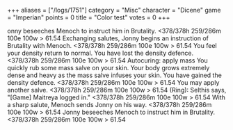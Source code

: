 +++
aliases = ["/logs/1751"]
category = "Misc"
character = "Dicene"
game = "Imperian"
points = 0
title = "Color test"
votes = 0
+++

onny beseeches Menoch to instruct him in Brutality.
<378/378h 259/286m 100e 100w <eb db>> 61.54 
Exchanging salutes, Jonny begins an instruction of Brutality with Menoch.
<378/378h 259/286m 100e 100w <eb db>> 61.54 
You feel your density return to normal.
You have lost the density defence.
<378/378h 259/286m 100e 100w <eb db>> 61.54 
Autocuring: apply mass
You quickly rub some mass salve on your skin.
Your body grows extremely dense and heavy as the mass salve infuses your skin.
You have gained the density defence.
<378/378h 259/286m 100e 100w <eb db>> 61.54 
You may apply another salve.
<378/378h 259/286m 100e 100w <eb db>> 61.54 
(Ring): Selthis says, "[Game] Maitreya logged in."
<378/378h 259/286m 100e 100w <eb db>> 61.54 
With a sharp salute, Menoch sends Jonny on his way.
<378/378h 259/286m 100e 100w <eb db>> 61.54 
Jonny beseeches Menoch to instruct him in Brutality.
<378/378h 259/286m 100e 100w <eb db>> 61.54 